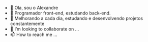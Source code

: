 - 👋 Ola, sou o Alexandre
- 👀 Programador front-end, estudando back-end.
- 🌱 Melhorando a cada dia, estudando e desenvolvendo projetos constantemente 
- 💞️ I’m looking to collaborate on ...
- 📫 How to reach me ...

<!---
AleexandreKt/AleexandreKt is a ✨ special ✨ repository because its `README.md` (this file) appears on your GitHub profile.
You can click the Preview link to take a look at your changes.
--->
